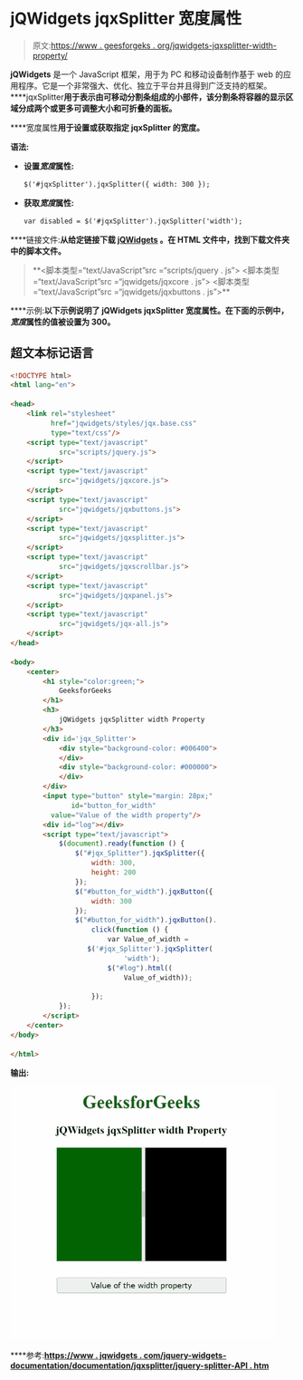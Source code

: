 # jQWidgets jqxSplitter 宽度属性

> 原文:[https://www . geesforgeks . org/jqwidgets-jqxsplitter-width-property/](https://www.geeksforgeeks.org/jqwidgets-jqxsplitter-width-property/)

**jQWidgets** 是一个 JavaScript 框架，用于为 PC 和移动设备制作基于 web 的应用程序。它是一个非常强大、优化、独立于平台并且得到广泛支持的框架。****jqxSplitter**用于表示由可移动分割条组成的小部件，该分割条将容器的显示区域分成两个或更多可调整大小和可折叠的面板。**

****宽度属性**用于设置或获取指定 jqxSplitter 的宽度。**

****语法:****

*   **设置*宽度*属性:**

    ```html
    $('#jqxSplitter').jqxSplitter({ width: 300 });
    ```

*   **获取*宽度*属性:**

    ```html
    var disabled = $('#jqxSplitter').jqxSplitter('width');
    ```

****链接文件:**从给定链接下载 [jQWidgets](https://www.jqwidgets.com/download/) 。在 HTML 文件中，找到下载文件夹中的脚本文件。**

> <link rel="”stylesheet”" href="”jqwidgets/styles/jqx.base.css”" type="”text/css”/"> **<脚本类型=“text/JavaScript”src =“scripts/jquery . js”></script>
> <脚本类型=“text/JavaScript”src =“jqwidgets/jqxcore . js”></script>
> <脚本类型=“text/JavaScript”src =“jqwidgets/jqxbuttons . js”>**

****示例:**以下示例说明了 jQWidgets **jqxSplitter 宽度**属性。在下面的示例中，*宽度*属性的值被设置为 300。**

## **超文本标记语言**

```html
<!DOCTYPE html>
<html lang="en">

<head>
    <link rel="stylesheet" 
          href="jqwidgets/styles/jqx.base.css"
          type="text/css"/>
    <script type="text/javascript" 
            src="scripts/jquery.js">
    </script>
    <script type="text/javascript" 
            src="jqwidgets/jqxcore.js">
    </script>
    <script type="text/javascript" 
            src="jqwidgets/jqxbuttons.js">
    </script>
    <script type="text/javascript" 
            src="jqwidgets/jqxsplitter.js">
    </script>
    <script type="text/javascript" 
            src="jqwidgets/jqxscrollbar.js">
    </script>
    <script type="text/javascript" 
            src="jqwidgets/jqxpanel.js">
    </script>
    <script type="text/javascript" 
            src="jqwidgets/jqx-all.js">
    </script>
</head>

<body>
    <center>
        <h1 style="color:green;">
            GeeksforGeeks
        </h1>
        <h3>
            jQWidgets jqxSplitter width Property
        </h3>
        <div id='jqx_Splitter'>
            <div style="background-color: #006400">
            </div>
            <div style="background-color: #000000">
            </div>
        </div>
        <input type="button" style="margin: 28px;" 
               id="button_for_width" 
          value="Value of the width property"/>
        <div id="log"></div>
        <script type="text/javascript">
            $(document).ready(function () {
                $("#jqx_Splitter").jqxSplitter({
                    width: 300,
                    height: 200
                });
                $("#button_for_width").jqxButton({
                    width: 300
                });
                $("#button_for_width").jqxButton().
                    click(function () {
                        var Value_of_width = 
                   $('#jqx_Splitter').jqxSplitter(
                            'width');
                        $("#log").html((
                            Value_of_width));

                    });
            });
        </script>
    </center>
</body>

</html>
```

****输出:****

**![](img/4d5007ab3321bfb8f364d529b5d7f9d3.png)**

****参考:**[https://www . jqwidgets . com/jquery-widgets-documentation/documentation/jqxsplitter/jquery-splitter-API . htm](https://www.jqwidgets.com/jquery-widgets-documentation/documentation/jqxsplitter/jquery-splitter-api.htm)**
